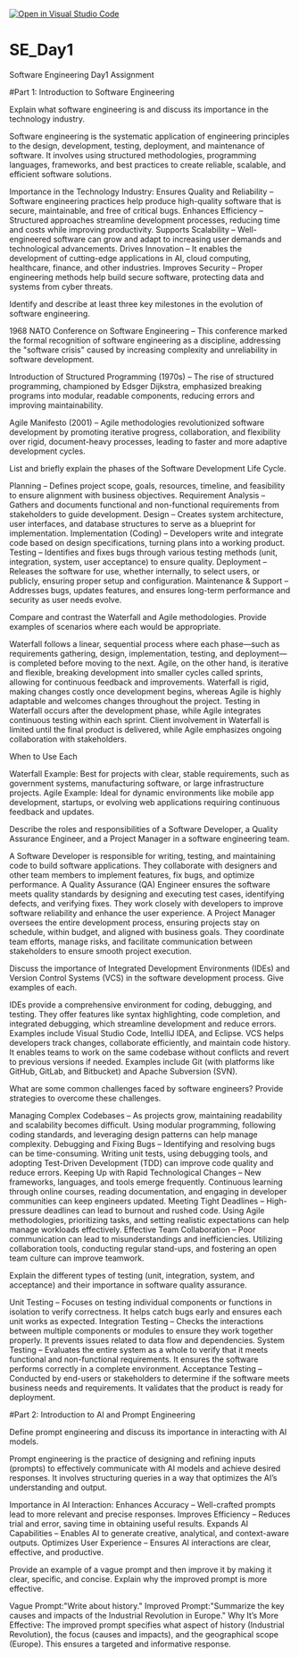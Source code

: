 [![Open in Visual Studio Code](https://classroom.github.com/assets/open-in-vscode-2e0aaae1b6195c2367325f4f02e2d04e9abb55f0b24a779b69b11b9e10269abc.svg)](https://classroom.github.com/online_ide?assignment_repo_id=18370745&assignment_repo_type=AssignmentRepo)
# SE_Day1
Software Engineering Day1 Assignment

#Part 1: Introduction to Software Engineering

Explain what software engineering is and discuss its importance in the technology industry.

Software engineering is the systematic application of engineering principles to the design, development, testing, deployment, and maintenance of software. It involves using structured methodologies, programming languages, frameworks, and best practices to create reliable, scalable, and efficient software solutions.

Importance in the Technology Industry:
Ensures Quality and Reliability – Software engineering practices help produce high-quality software that is secure, maintainable, and free of critical bugs.
Enhances Efficiency – Structured approaches streamline development processes, reducing time and costs while improving productivity.
Supports Scalability – Well-engineered software can grow and adapt to increasing user demands and technological advancements.
Drives Innovation – It enables the development of cutting-edge applications in AI, cloud computing, healthcare, finance, and other industries.
Improves Security – Proper engineering methods help build secure software, protecting data and systems from cyber threats.


Identify and describe at least three key milestones in the evolution of software engineering.

1968 NATO Conference on Software Engineering – This conference marked the formal recognition of software engineering as a discipline, addressing the "software crisis" caused by increasing complexity and unreliability in software development.

Introduction of Structured Programming (1970s) – The rise of structured programming, championed by Edsger Dijkstra, emphasized breaking programs into modular, readable components, reducing errors and improving maintainability.

Agile Manifesto (2001) – Agile methodologies revolutionized software development by promoting iterative progress, collaboration, and flexibility over rigid, document-heavy processes, leading to faster and more adaptive development cycles.

List and briefly explain the phases of the Software Development Life Cycle.

Planning – Defines project scope, goals, resources, timeline, and feasibility to ensure alignment with business objectives.
Requirement Analysis – Gathers and documents functional and non-functional requirements from stakeholders to guide development.
Design – Creates system architecture, user interfaces, and database structures to serve as a blueprint for implementation.
Implementation (Coding) – Developers write and integrate code based on design specifications, turning plans into a working product.
Testing – Identifies and fixes bugs through various testing methods (unit, integration, system, user acceptance) to ensure quality.
Deployment – Releases the software for use, whether internally, to select users, or publicly, ensuring proper setup and configuration.
Maintenance & Support – Addresses bugs, updates features, and ensures long-term performance and security as user needs evolve.

Compare and contrast the Waterfall and Agile methodologies. Provide examples of scenarios where each would be appropriate.

Waterfall follows a linear, sequential process where each phase—such as requirements gathering, design, implementation, testing, and deployment—is completed before moving to the next. Agile, on the other hand, is iterative and flexible, breaking development into smaller cycles called sprints, allowing for continuous feedback and improvements. 
Waterfall is rigid, making changes costly once development begins, whereas Agile is highly adaptable and welcomes changes throughout the project. 
Testing in Waterfall occurs after the development phase, while Agile integrates continuous testing within each sprint. 
Client involvement in Waterfall is limited until the final product is delivered, while Agile emphasizes ongoing collaboration with stakeholders.  

When to Use Each

Waterfall Example: Best for projects with clear, stable requirements, such as government systems, manufacturing software, or large infrastructure projects.
Agile Example: Ideal for dynamic environments like mobile app development, startups, or evolving web applications requiring continuous feedback and updates.

Describe the roles and responsibilities of a Software Developer, a Quality Assurance Engineer, and a Project Manager in a software engineering team.

A Software Developer is responsible for writing, testing, and maintaining code to build software applications. They collaborate with designers and other team members to implement features, fix bugs, and optimize performance.
A Quality Assurance (QA) Engineer ensures the software meets quality standards by designing and executing test cases, identifying defects, and verifying fixes. They work closely with developers to improve software reliability and enhance the user experience.
A Project Manager oversees the entire development process, ensuring projects stay on schedule, within budget, and aligned with business goals. They coordinate team efforts, manage risks, and facilitate communication between stakeholders to ensure smooth project execution.

Discuss the importance of Integrated Development Environments (IDEs) and Version Control Systems (VCS) in the software development process. Give examples of each.

IDEs provide a comprehensive environment for coding, debugging, and testing. They offer features like syntax highlighting, code completion, and integrated debugging, which streamline development and reduce errors. Examples include Visual Studio Code, IntelliJ IDEA, and Eclipse.
VCS helps developers track changes, collaborate efficiently, and maintain code history. It enables teams to work on the same codebase without conflicts and revert to previous versions if needed. Examples include Git (with platforms like GitHub, GitLab, and Bitbucket) and Apache Subversion (SVN).

What are some common challenges faced by software engineers? Provide strategies to overcome these challenges.

Managing Complex Codebases – As projects grow, maintaining readability and scalability becomes difficult. Using modular programming, following coding standards, and leveraging design patterns can help manage complexity.
Debugging and Fixing Bugs – Identifying and resolving bugs can be time-consuming. Writing unit tests, using debugging tools, and adopting Test-Driven Development (TDD) can improve code quality and reduce errors.
Keeping Up with Rapid Technological Changes – New frameworks, languages, and tools emerge frequently. Continuous learning through online courses, reading documentation, and engaging in developer communities can keep engineers updated.
Meeting Tight Deadlines – High-pressure deadlines can lead to burnout and rushed code. Using Agile methodologies, prioritizing tasks, and setting realistic expectations can help manage workloads effectively.
Effective Team Collaboration – Poor communication can lead to misunderstandings and inefficiencies. Utilizing collaboration tools, conducting regular stand-ups, and fostering an open team culture can improve teamwork.

Explain the different types of testing (unit, integration, system, and acceptance) and their importance in software quality assurance.

Unit Testing – Focuses on testing individual components or functions in isolation to verify correctness. It helps catch bugs early and ensures each unit works as expected.
Integration Testing – Checks the interactions between multiple components or modules to ensure they work together properly. It prevents issues related to data flow and dependencies.
System Testing – Evaluates the entire system as a whole to verify that it meets functional and non-functional requirements. It ensures the software performs correctly in a complete environment.
Acceptance Testing – Conducted by end-users or stakeholders to determine if the software meets business needs and requirements. It validates that the product is ready for deployment.

#Part 2: Introduction to AI and Prompt Engineering

Define prompt engineering and discuss its importance in interacting with AI models.

Prompt engineering is the practice of designing and refining inputs (prompts) to effectively communicate with AI models and achieve desired responses. It involves structuring queries in a way that optimizes the AI’s understanding and output.

Importance in AI Interaction:
Enhances Accuracy – Well-crafted prompts lead to more relevant and precise responses.
Improves Efficiency – Reduces trial and error, saving time in obtaining useful results.
Expands AI Capabilities – Enables AI to generate creative, analytical, and context-aware outputs.
Optimizes User Experience – Ensures AI interactions are clear, effective, and productive.

Provide an example of a vague prompt and then improve it by making it clear, specific, and concise. Explain why the improved prompt is more effective.

Vague Prompt:"Write about history."
Improved Prompt:"Summarize the key causes and impacts of the Industrial Revolution in Europe."
Why It’s More Effective:
The improved prompt specifies what aspect of history (Industrial Revolution), the focus (causes and impacts), and the geographical scope (Europe). This ensures a targeted and informative response.
